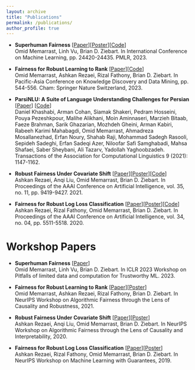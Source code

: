 ```yaml
---
layout: archive
title: "Publications"
permalink: /publications/
author_profile: true
---
```


<!--
{% if author.googlescholar %}
  You can also find my articles on <u><a href="{{author.googlescholar}}">my Google Scholar profile</a>.</u>
{% endif %}

{% include base_path %}

{% for post in site.publications reversed %}
  {% include archive-single.html %}
{% endfor %}

-->

- **Superhuman Fairness** \[[Paper](https://proceedings.mlr.press/v202/memarrast23a/memarrast23a.pdf)\]\[[Poster](../files/ICML2023-Superhuman-poster.pdf)\]\[[Code](https://github.com/omidMemari/superhumn-fairness)\]<br>
Omid Memarrast, Linh Vu, Brian D. Ziebart.
In International Conference on Machine Learning, pp. 24420-24435. PMLR, 2023.

- **Fairness for Robust Learning to Rank** \[[Paper](../files/Fair_Ranking_PAKDD.pdf)\]\[[Code](https://github.com/omidMemari/fair-ranking)\]<br>
Omid Memarrast, Ashkan Rezaei, Rizal Fathony, Brian D. Ziebart.
In Pacific-Asia Conference on Knowledge Discovery and Data Mining, pp. 544-556. Cham: Springer Nature Switzerland, 2023.

- **ParsiNLU: A Suite of Language Understanding Challenges for Persian** \[[Paper](../files/ParsiNLU-TACL.pdf)\] \[[Code](https://github.com/omidMemari/parsinlu)\]<br>
Daniel Khashabi, Arman Cohan, Siamak Shakeri, Pedram Hosseini, Pouya Pezeshkpour, Malihe Alikhani, Moin Aminnaseri, Marzieh Bitaab, Faeze Brahman, Sarik Ghazarian, Mozhdeh Gheini, Arman Kabiri, Rabeeh Karimi Mahabagdi, Omid Memarrast, Ahmadreza Mosallanezhad, Erfan Noury, Shahab Raji, Mohammad Sadegh Rasooli, Sepideh Sadeghi, Erfan Sadeqi Azer, Niloofar Safi Samghabadi, Mahsa Shafaei, Saber Sheybani, Ali Tazarv, Yadollah Yaghoobzadeh.
Transactions of the Association for Computational Linguistics 9 (2021): 1147-1162.

- **Robust Fairness Under Covariate Shift** \[[Paper](../files/FairCovariteShift-AAAI2021.pdf)\]\[[Poster](../files/FairCovariateShift-Poster.pdf)\]\[[Code](https://github.com/arezae4/fair_covariate_shift)\]<br>
Ashkan Rezaei, Anqi Liu, Omid Memarrast, Brian D. Ziebart.
In Proceedings of the AAAI Conference on Artificial Intelligence, vol. 35, no. 11, pp. 9419-9427. 2021.

- **Fairness for Robust Log Loss Classification** \[[Paper](../files/FairLogLoss-AAAI2020.pdf)\]\[[Poster](../files/FairLogLoss-Poster.pdf)\]\[[Code](https://github.com/arezae4/fair-logloss-classification)\]<br>
Ashkan Rezaei, Rizal Fathony, Omid Memarrast, Brian D. Ziebart.
In Proceedings of the AAAI Conference on Artificial Intelligence, vol. 34, no. 04, pp. 5511-5518. 2020.


Workshop Papers
======

- **Superhuman Fairness** \[[Paper](https://openreview.net/pdf?id=qT-uoQ0frNe)\]<br>
Omid Memarrast, Linh Vu, Brian D. Ziebart.
In ICLR 2023 Workshop on Pitfalls of limited data and computation for Trustworthy ML. 2023.

- **Fairness for Robust Learning to Rank** \[[Paper](https://arxiv.org/pdf/2112.06288.pdf)\]\[[Poster](../files/FairLTR-poster.pdf)\]<br>
Omid Memarrast, Ashkan Rezaei, Rizal Fathony, Brian D. Ziebart.
In NeurIPS Workshop on Algorithmic Fairness through the Lens of Causality and Robustness, 2021.

- **Robust Fairness Under Covariate Shift** \[[Paper](../files/FairCovariteShift-AAAI2021.pdf)\]\[[Poster](../files/FairCovariateShift-Poster.pdf)\]<br>
Ashkan Rezaei, Anqi Liu, Omid Memarrast, Brian D. Ziebart.
In NeurIPS Workshop on Algorithmic Fairness through the Lens of Causality and Interpretability, 2020.

- **Fairness for Robust Log Loss Classification** \[[Paper](../files/FairCovariteShift-AAAI2021.pdf)\]\[[Poster](../files/FairLogLoss-Poster.pdf)\]<br>
Ashkan Rezaei, Rizal Fathony, Omid Memarrast, Brian D. Ziebart.
In NeurIPS Workshop on Machine Learning with Guarantees, 2019.
